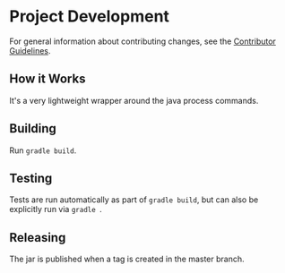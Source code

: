 # Project Development

For general information about contributing changes, see the
[Contributor Guidelines](https://github.com/titan-data/.github/blob/master/CONTRIBUTING.md).

## How it Works
 
It's a very lightweight wrapper around the java process commands.

## Building

Run `gradle build`.

## Testing

Tests are run automatically as part of `gradle build`, but can also be
explicitly run via `gradle `.

## Releasing

The jar is published when a tag is created in the master branch.
